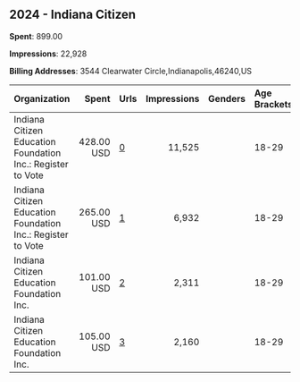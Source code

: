 ## 2024 - Indiana Citizen 
**Spent**: 899.00

**Impressions**: 22,928

**Billing Addresses**: 3544 Clearwater Circle,Indianapolis,46240,US

|Organization|Spent|Urls|Impressions|Genders|Age Brackets|Country Codes|
|:---|---:|:---|---:|:---|:---|:---|
|Indiana Citizen Education Foundation Inc.: Register to Vote|428.00 USD|[0](https://www.snap.com/political-ads/asset/9511eb43f3ab532ca134c7f65265ebe936ed8ee6748a379fe55c942fc497ba9d?mediaType=mp4)|11,525||18-29|united states|
|Indiana Citizen Education Foundation Inc.: Register to Vote|265.00 USD|[1](https://www.snap.com/political-ads/asset/81d4fc27614d8e85dd584a262d1eada13eb25b1d227ee74be1f0ff9dc363ab34?mediaType=mp4)|6,932||18-29|united states|
|Indiana Citizen Education Foundation Inc.|101.00 USD|[2](https://www.snap.com/political-ads/asset/81d4fc27614d8e85dd584a262d1eada13eb25b1d227ee74be1f0ff9dc363ab34?mediaType=mp4)|2,311||18-29|united states|
|Indiana Citizen Education Foundation Inc.|105.00 USD|[3](https://www.snap.com/political-ads/asset/6ae6dbdcbc4f070c6345b2070bc27c325984b8971878fd81b5c9e98d0b8bf49b?mediaType=mp4)|2,160||18-29|united states|
